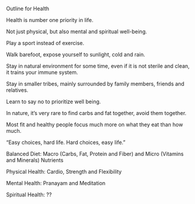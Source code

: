 Outline for Health

Health is number one priority in life.

Not just physical, but also mental and spiritual well-being.

Play a sport instead of exercise.

Walk barefoot, expose yourself to sunlight, cold and rain.

Stay in natural environment for some time, even if it is not sterile and clean, it trains your immune system.

Stay in smaller tribes, mainly surrounded by family members,  friends and relatives.

Learn to say no to prioritize well being.

In nature, it’s very rare to find carbs and fat together, avoid them together.

Most fit and healthy people focus much more on what they eat than how much. 

“Easy choices, hard life. Hard choices, easy life.” 

Balanced Diet: Macro (Carbs, Fat, Protein and Fiber) and Micro (Vitamins and Minerals) Nutrients

Physical Health: Cardio, Strength and Flexibility

Mental Health: Pranayam and Meditation

Spiritual Health: ??

